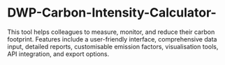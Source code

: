 # DWP-Carbon-Intensity-Calculator-
This tool helps colleagues to measure, monitor, and reduce their carbon footprint. Features include a user-friendly interface, comprehensive data input, detailed reports, customisable emission factors, visualisation tools, API integration, and export options. 
